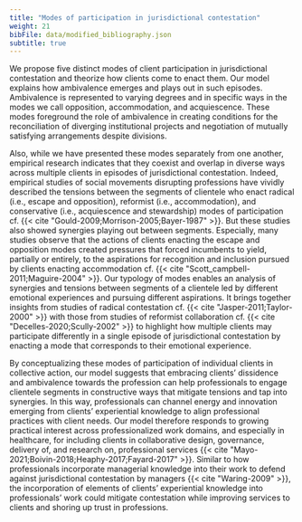 ```yaml
---
title: "Modes of participation in jurisdictional contestation"
weight: 21
bibFile: data/modified_bibliography.json
subtitle: true
---
```


We propose five distinct modes of client participation in jurisdictional contestation and theorize how clients come to enact them. Our model explains how ambivalence emerges and plays out in such episodes. Ambivalence is represented to varying degrees and in specific ways in the modes we call opposition, accommodation, and acquiescence. These modes foreground the role of ambivalence in creating conditions for the reconciliation of diverging institutional projects and negotiation of mutually satisfying arrangements despite divisions.

Also, while we have presented these modes separately from one another, empirical research indicates that they coexist and overlap in diverse ways across multiple clients in episodes of jurisdictional contestation. Indeed, empirical studies of social movements disrupting professions have vividly described the tensions between the segments of clientele who enact radical (i.e., escape and opposition), reformist (i.e., accommodation), and conservative (i.e., acquiescence and stewardship) modes of participation cf. {{< cite "Gould-2009;Morrison-2005;Bayer-1987" >}}. But these studies also showed synergies playing out between segments. Especially, many studies observe that the actions of clients enacting the escape and opposition modes created pressures that forced incumbents to yield, partially or entirely, to the aspirations for recognition and inclusion pursued by clients enacting accommodation cf. {{< cite "Scott_campbell-2011;Maguire-2004" >}}. Our typology of modes enables an analysis of synergies and tensions between segments of a clientele led by different emotional experiences and pursuing different aspirations. It brings together insights from studies of radical contestation cf. {{< cite "Jasper-2011;Taylor-2000" >}} with those from studies of reformist collaboration cf. {{< cite "Decelles-2020;Scully-2002" >}} to highlight how multiple clients may participate differently in a single episode of jurisdictional contestation by enacting a mode that corresponds to their emotional experience.

By conceptualizing these modes of participation of individual clients in collective action, our model suggests that embracing clients’ dissidence and ambivalence towards the profession can help professionals to engage clientele segments in constructive ways that mitigate tensions and tap into synergies. In this way, professionals can channel energy and innovation emerging from clients’ experiential knowledge to align professional practices with client needs. Our model therefore responds to growing practical interest across professionalized work domains, and especially in healthcare, for including clients in collaborative design, governance, delivery of, and research on, professional services {{< cite "Mayo-2021;Boivin-2018;Heaphy-2017;Fayard-2017" >}}. Similar to how professionals incorporate managerial knowledge into their work to defend against jurisdictional contestation by managers {{< cite "Waring-2009" >}}, the incorporation of elements of clients’ experiential knowledge into professionals’ work could mitigate contestation while improving services to clients and shoring up trust in professions.